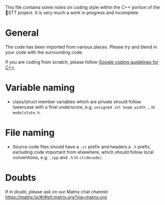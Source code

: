 This file contains some notes on coding style within the C++ portion of the
🐸STT project. It is very much a work in progress and incomplete.

General
=======

The code has been imported from various places. Please try and blend in your
code with the surrounding code.

If you are coding from scratch, please follow [Google coding guidelines for C++](https://google.github.io/styleguide/cppguide.html).

Variable naming
===============

* class/struct member variables which are private should follow lowercase with
  a final underscore, e.g. `unsigned int beam_width_;` in `modelstate.h`.

File naming
===========

* Source code files should have a `.cc` prefix and headers a `.h` prefix, excluding 
  code important from elsewhere, which should follow local conventions, e.g. `.cpp` and `.h` 
  in `ctcdecode/`.

Doubts
======

If in doubt, please ask on our Matrix chat channel: https://matrix.to/#/#stt:matrix.org?via=matrix.org
